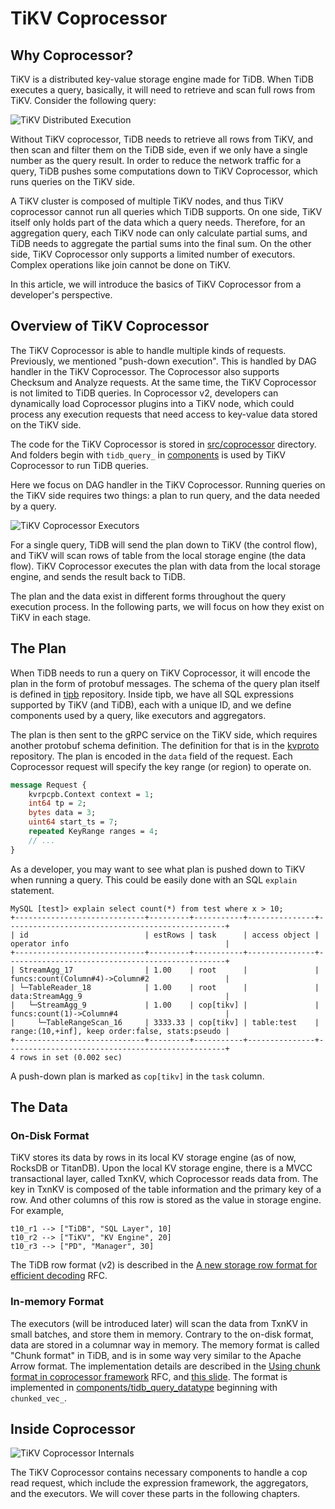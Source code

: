 # TiKV Coprocessor

## Why Coprocessor?

TiKV is a distributed key-value storage engine made for TiDB. When TiDB executes a query, basically, it will need to retrieve and scan full rows from TiKV. Consider the following query: 

![TiKV Distributed Execution](../../media/tikv-distributed-execution.png)

Without TiKV coprocessor, TiDB needs to retrieve all rows from TiKV, and then scan and filter them on the TiDB side, even if we only have a single number as the query result. In order to reduce the network traffic for a query, TiDB pushes some computations down to TiKV Coprocessor, which runs queries on the TiKV side.

A TiKV cluster is composed of multiple TiKV nodes, and thus TiKV coprocessor cannot run all queries which TiDB supports. On one side, TiKV itself only holds part of the data which a query needs. Therefore, for an aggregation query, each TiKV node can only calculate partial sums, and TiDB needs to aggregate the partial sums into the final sum. On the other side, TiKV Coprocessor only supports a limited number of executors. Complex operations like join cannot be done on TiKV.

In this article, we will introduce the basics of TiKV Coprocessor from a developer's perspective.

## Overview of TiKV Coprocessor

The TiKV Coprocessor is able to handle multiple kinds of requests. Previously, we mentioned "push-down execution". This is handled by DAG handler in the TiKV Coprocessor. The Coprocessor also supports Checksum and Analyze requests. At the same time, the TiKV Coprocessor is not limited to TiDB queries. In Coprocessor v2, developers can dynamically load Coprocessor plugins into a TiKV node, which could process any execution requests that need access to key-value data stored on the TiKV side.

The code for the TiKV Coprocessor is stored in [src/coprocessor](https://github.com/tikv/tikv/tree/master/src/coprocessor) directory. And folders begin with `tidb_query_` in [components](https://github.com/tikv/tikv/tree/master/components) is used by TiKV Coprocessor to run TiDB queries.

Here we focus on DAG handler in the TiKV Coprocessor. Running queries on the TiKV side requires two things: a plan to run query, and the data needed by a query.

![TiKV Coprocessor Executors](../../media/copr-overview.png)

For a single query, TiDB will send the plan down to TiKV (the control flow), and TiKV will scan rows of table from the local storage engine (the data flow). TiKV Coprocessor executes the plan with data from the local storage engine, and sends the result back to TiDB.

The plan and the data exist in different forms throughout the query execution process. In the following parts, we will focus on how they exist on TiKV in each stage.

## The Plan

When TiDB needs to run a query on TiKV Coprocessor, it will encode the plan in the form of protobuf messages. The schema of the query plan itself is defined in [tipb](https://github.com/pingcap/tipb) repository. Inside tipb, we have all SQL expressions supported by TiKV (and TiDB), each with a unique ID, and we define components used by a query, like executors and aggregators.

The plan is then sent to the gRPC service on the TiKV side, which requires another protobuf schema definition. The definition for that is in the [kvproto](https://github.com/pingcap/kvproto/blob/master/proto/coprocessor.proto) repository. The plan is encoded in the `data` field of the request. Each Coprocessor request will specify the key range (or region) to operate on.

```protobuf
message Request {
    kvrpcpb.Context context = 1;
    int64 tp = 2;
    bytes data = 3;
    uint64 start_ts = 7;
    repeated KeyRange ranges = 4;
    // ...
}
```

As a developer, you may want to see what plan is pushed down to TiKV when running a query. This could be easily done with an SQL `explain` statement.


```plain
MySQL [test]> explain select count(*) from test where x > 10;
+-----------------------------+---------+-----------+---------------+-------------------------------------------------+
| id                          | estRows | task      | access object | operator info                                   |
+-----------------------------+---------+-----------+---------------+-------------------------------------------------+
| StreamAgg_17                | 1.00    | root      |               | funcs:count(Column#4)->Column#2                 |
| └─TableReader_18            | 1.00    | root      |               | data:StreamAgg_9                                |
|   └─StreamAgg_9             | 1.00    | cop[tikv] |               | funcs:count(1)->Column#4                        |
|     └─TableRangeScan_16     | 3333.33 | cop[tikv] | table:test    | range:(10,+inf], keep order:false, stats:pseudo |
+-----------------------------+---------+-----------+---------------+-------------------------------------------------+
4 rows in set (0.002 sec)
```

A push-down plan is marked as `cop[tikv]` in the `task` column.

## The Data

### On-Disk Format

TiKV stores its data by rows in its local KV storage engine (as of now, RocksDB or TitanDB). Upon the local KV storage engine, there is a MVCC transactional layer, called TxnKV, which Coprocessor reads data from. The key in TxnKV is composed of the table information and the primary key of a row. And other columns of this row is stored as the value in storage engine. For example,

```plain
t10_r1 --> ["TiDB", "SQL Layer", 10]
t10_r2 --> ["TiKV", "KV Engine", 20]
t10_r3 --> ["PD", "Manager", 30]
```

The TiDB row format (v2) is described in the [A new storage row format for efficient decoding](https://github.com/pingcap/tidb/blob/master/docs/design/2018-07-19-row-format.md) RFC.

### In-memory Format

The executors (will be introduced later) will scan the data from  TxnKV in small batches, and store them in memory. Contrary to the on-disk format, data are stored in a columnar way in memory. The memory format is called "Chunk format" in TiDB, and is in some way very similar to the Apache Arrow format. The implementation details are described in the [Using chunk format in coprocessor framework](https://github.com/tikv/rfcs/blob/master/text/0043-copr-chunk.md) RFC, and [this slide](https://docs.google.com/presentation/d/1fUQTJ6gEscHUag9OhIIePL9uiIYJ61TSpfor-pajBoE/edit#slide=id.g446c4deb4d_0_341). The format is implemented in [components/tidb_query_datatype](https://github.com/tikv/tikv/tree/master/components/tidb_query_datatype/src/codec/data_type) beginning with `chunked_vec_`.

## Inside Coprocessor

![TiKV Coprocessor Internals](../../media/inside-copr.png)

The TiKV Coprocessor contains necessary components to handle a cop read request, which include the expression framework, the aggregators, and the executors. We will cover these parts in the following chapters.
